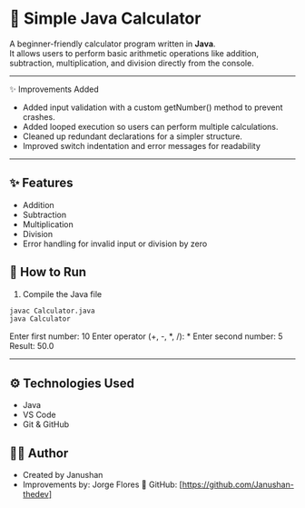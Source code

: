 # 🧮 Simple Java Calculator
A beginner-friendly calculator program written in **Java**.  
It allows users to perform basic arithmetic operations like addition, subtraction, multiplication, and division directly from the console.

---
✨ Improvements Added
- Added input validation with a custom getNumber() method to prevent crashes.
- Added looped execution so users can perform multiple calculations.
- Cleaned up redundant declarations for a simpler structure.
- Improved switch indentation and error messages for readability

---

## ✨ Features
- Addition  
- Subtraction  
- Multiplication  
- Division  
- Error handling for invalid input or division by zero

## 🚀 How to Run

1. Compile the Java file
```bash
javac Calculator.java
java Calculator
```
Enter first number: 10
Enter operator (+, -, *, /): *
Enter second number: 5
Result: 50.0

---

## ⚙️ Technologies Used
- Java  
- VS Code  
- Git & GitHub

## 🧑‍💻 Author
- Created by Janushan 
- Improvements by: Jorge Flores 
📂 GitHub: [https://github.com/Janushan-thedev]






